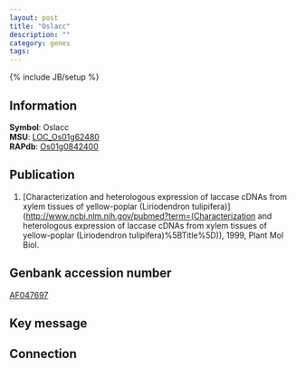 ```yaml
---
layout: post
title: "Oslacc"
description: ""
category: genes
tags: 
---
```

{% include JB/setup %}

## Information
__Symbol__: Oslacc  
__MSU__: [LOC_Os01g62480](http://rice.plantbiology.msu.edu/cgi-bin/ORF_infopage.cgi?orf=LOC_Os01g62480)  
__RAPdb__: [Os01g0842400](http://rapdb.dna.affrc.go.jp/viewer/gbrowse_details/irgsp1?name=Os01g0842400)  

## Publication
1. [Characterization and heterologous expression of laccase cDNAs from xylem tissues of yellow-poplar (Liriodendron tulipifera)](http://www.ncbi.nlm.nih.gov/pubmed?term=(Characterization and heterologous expression of laccase cDNAs from xylem tissues of yellow-poplar (Liriodendron tulipifera)%5BTitle%5D)), 1999, Plant Mol Biol.

## Genbank accession number
[AF047697](http://www.ncbi.nlm.nih.gov/nuccore/AF047697)

## Key message

## Connection


